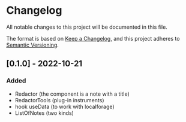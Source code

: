 # Changelog

All notable changes to this project will be documented in this file.

The format is based on [Keep a Changelog](https://keepachangelog.com/en/1.0.0/),
and this project adheres to [Semantic Versioning](https://semver.org/spec/v2.0.0.html).

## [0.1.0] - 2022-10-21

### Added

- Redactor (the component is a note with a title)
- RedactorTools (plug-in instruments)
- hook useData (to work with localforage)
- ListOfNotes (two kinds)
